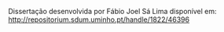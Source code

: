 Dissertação desenvolvida por Fábio Joel Sá Lima disponível em:
http://repositorium.sdum.uminho.pt/handle/1822/46396
